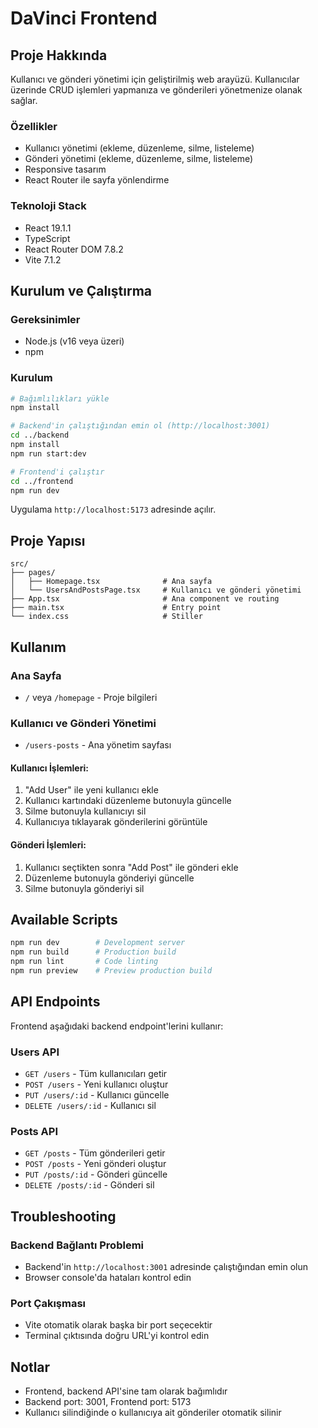 # DaVinci Frontend



## Proje Hakkında

Kullanıcı ve gönderi yönetimi için geliştirilmiş web arayüzü. Kullanıcılar üzerinde CRUD işlemleri yapmanıza ve gönderileri yönetmenize olanak sağlar.

### Özellikler

- Kullanıcı yönetimi (ekleme, düzenleme, silme, listeleme)
- Gönderi yönetimi (ekleme, düzenleme, silme, listeleme)
- Responsive tasarım
- React Router ile sayfa yönlendirme

### Teknoloji Stack

- React 19.1.1
- TypeScript
- React Router DOM 7.8.2
- Vite 7.1.2

## Kurulum ve Çalıştırma

### Gereksinimler

- Node.js (v16 veya üzeri)
- npm

### Kurulum

```bash
# Bağımlılıkları yükle
npm install

# Backend'in çalıştığından emin ol (http://localhost:3001)
cd ../backend
npm install
npm run start:dev

# Frontend'i çalıştır
cd ../frontend
npm run dev
```

Uygulama `http://localhost:5173` adresinde açılır.

## Proje Yapısı

```
src/
├── pages/
│   ├── Homepage.tsx              # Ana sayfa
│   └── UsersAndPostsPage.tsx     # Kullanıcı ve gönderi yönetimi
├── App.tsx                       # Ana component ve routing
├── main.tsx                      # Entry point
└── index.css                     # Stiller
```

## Kullanım

### Ana Sayfa
- `/` veya `/homepage` - Proje bilgileri

### Kullanıcı ve Gönderi Yönetimi
- `/users-posts` - Ana yönetim sayfası

#### Kullanıcı İşlemleri:
1. "Add User" ile yeni kullanıcı ekle
2. Kullanıcı kartındaki düzenleme butonuyla güncelle
3. Silme butonuyla kullanıcıyı sil
4. Kullanıcıya tıklayarak gönderilerini görüntüle

#### Gönderi İşlemleri:
1. Kullanıcı seçtikten sonra "Add Post" ile gönderi ekle
2. Düzenleme butonuyla gönderiyi güncelle
3. Silme butonuyla gönderiyi sil

## Available Scripts

```bash
npm run dev        # Development server
npm run build      # Production build
npm run lint       # Code linting
npm run preview    # Preview production build
```

## API Endpoints

Frontend aşağıdaki backend endpoint'lerini kullanır:

### Users API
- `GET /users` - Tüm kullanıcıları getir
- `POST /users` - Yeni kullanıcı oluştur
- `PUT /users/:id` - Kullanıcı güncelle
- `DELETE /users/:id` - Kullanıcı sil

### Posts API
- `GET /posts` - Tüm gönderileri getir
- `POST /posts` - Yeni gönderi oluştur
- `PUT /posts/:id` - Gönderi güncelle
- `DELETE /posts/:id` - Gönderi sil

## Troubleshooting

### Backend Bağlantı Problemi
- Backend'in `http://localhost:3001` adresinde çalıştığından emin olun
- Browser console'da hataları kontrol edin

### Port Çakışması
- Vite otomatik olarak başka bir port seçecektir
- Terminal çıktısında doğru URL'yi kontrol edin

## Notlar

- Frontend, backend API'sine tam olarak bağımlıdır
- Backend port: 3001, Frontend port: 5173
- Kullanıcı silindiğinde o kullanıcıya ait gönderiler otomatik silinir